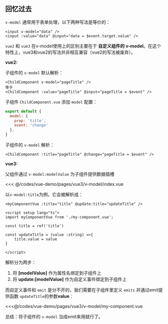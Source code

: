 ## 回忆过去

`v-model` 通常用于表单处理，以下两种写法是等价的：

```vue
<input v-model="data" />
<input :value="data" @input="data = $event.target.value" />
```

`vue2` 和 `vue3` 在v-model使用上的区别主要在于 **自定义组件的 v-model**。在这个特性上，vue3和vue2的写法并非相互兼容（vue2的写法被废弃）。

**vue2:**

子组件的 `v-model` 默认解析：

```vue
<ChildComponent v-model="pageTitle" />
等于
<ChildComponent :value="pageTitle" @input="pageTitle = $event" />
```

子组件 `ChildComponent.vue` 添加 `model` 配置：
```js
export default {
  model: {
    prop: 'title',
    event: 'change'
  },
}
```

子组件的 `v-model` 解析：

```vue
<ChildComponent :title="pageTitle" @change="pageTitle = $event" />
```

**vue3:**

父组件通过 `v-model:modelValue` 为子组件提供数据插槽

<<< @/codes/vue-demo/pages/vue3/v-model/index.vue

以`v-model:title`为例，它会被解析成：

```vue
<myComponentVue :title="title" @update:title="updateTitle" />

<script setup lang="ts">
import myComponentVue from './my-component.vue';

const title = ref('title')

const updateTitle = (value :string) =>{
    title.value = value
}

</script>
```

解析分为两步：
1.  将 **[modelValue]** 作为属性名绑定到子组件上
2.  将 **update:[modelValue]** 作为自定义事件绑定到子组件上

而自定义事件和 `emit` 是分不开的，我们需要在子组件里定义 `emits` 并通过emit提供函数 `updateTitle`的参数**value**：

<<<@/codes/vue-demo/pages/vue3/v-model/my-component.vue

总结：将子组件的 `v-model` 当成emit来用就行了。
